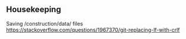 


## Housekeeping

Saving /construction/data/ files
https://stackoverflow.com/questions/1967370/git-replacing-lf-with-crlf

